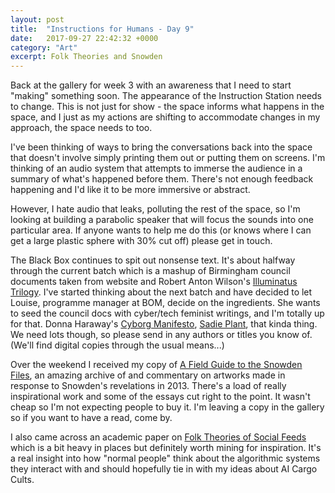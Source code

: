 ```yaml
---
layout: post
title:  "Instructions for Humans - Day 9"
date:   2017-09-27 22:42:32 +0000
category: "Art"
excerpt: Folk Theories and Snowden
---
```


Back at the gallery for week 3 with an awareness that I need to start "making" something soon. The appearance of the Instruction Station needs to change. This is not just for show - the space informs what happens in the space, and I just as my actions are shifting to accommodate changes in my approach, the space needs to too. 

I've been thinking of ways to bring the conversations back into the space that doesn't involve simply printing them out or putting them on screens. I'm thinking of an audio system that attempts to immerse the audience in a summary of what's happened before them. There's not enough feedback happening and I'd like it to be more immersive or abstract. 

However, I hate audio that leaks, polluting the rest of the space, so I'm looking at building a parabolic speaker that will focus the sounds into one particular area. If anyone wants to help me do this (or knows where I can get a large plastic sphere with 30% cut off) please get in touch.

The Black Box continues to spit out nonsense text. It's about halfway through the current batch which is a mashup of Birmingham council documents taken from website and Robert Anton Wilson's [Illuminatus Trilogy](https://en.wikipedia.org/wiki/The_Illuminatus!_Trilogy). I've started thinking about the next batch and have decided to let Louise, programme manager at BOM, decide on the ingredients. She wants to seed the council docs with cyber/tech feminist writings, and I'm totally up for that. Donna Haraway's [Cyborg Manifesto](https://en.wikipedia.org/wiki/A_Cyborg_Manifesto), [Sadie Plant](https://en.wikipedia.org/wiki/Sadie_Plant), that kinda thing. We need lots though, so please send in any authors or titles you know of. (We'll find digital copies through the usual means...)

Over the weekend I received my copy of [A Field Guide to the Snowden Files](https://diamondpaper.de/title_26), an amazing archive of and commentary on artworks made in response to Snowden's revelations in 2013. There's a load of really inspirational work and some of the essays cut right to the point. It wasn't cheap so I'm not expecting people to buy it. I'm leaving a copy in the gallery so if you want to have a read, come by. 

I also came across an academic paper on [Folk Theories of Social Feeds](http://social.cs.uiuc.edu/papers/pdfs/Eslami_FolkTheories_CHI16.pdf) which is a bit heavy in places but definitely worth mining for inspiration. It's a real insight into how "normal people" think about the algorithmic systems they interact with and should hopefully tie in with my ideas about AI Cargo Cults. 
